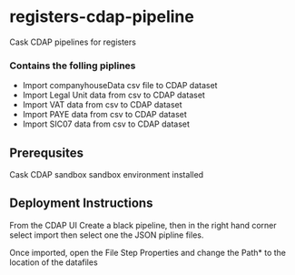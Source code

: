 # registers-cdap-pipeline
Cask CDAP pipelines for registers

### Contains the folling piplines
- Import companyhouseData csv file to CDAP dataset
- Import Legal Unit data from csv to CDAP dataset
- Import VAT data from csv to CDAP dataset
- Import PAYE data from csv to CDAP dataset
- Import SIC07 data from csv to CDAP dataset

## Prerequsites
Cask CDAP sandbox sandbox environment installed

## Deployment Instructions
From the CDAP UI Create a black pipeline, then in the right hand corner select import then select one the JSON pipline files.

Once imported, open the File Step Properties and change the Path* to the location of the datafiles